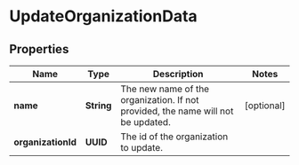 

# UpdateOrganizationData


## Properties

| Name | Type | Description | Notes |
|------------ | ------------- | ------------- | -------------|
|**name** | **String** | The new name of the organization. If not provided, the name will not be updated. |  [optional] |
|**organizationId** | **UUID** | The id of the organization to update. |  |



